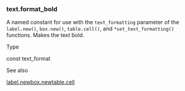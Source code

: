 ### text.format\_bold

A named constant for use with the `text_formatting` parameter of the `label.new()`, `box.new()`, `table.cell()`, and `*set_text_formatting()` functions. Makes the text bold.

Type

const text\_format

See also

[label.new](#fun_label.new)[box.new](#fun_box.new)[table.cell](#fun_table.cell)
